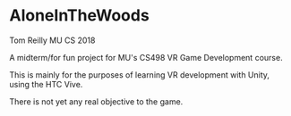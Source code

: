 # AloneInTheWoods

Tom Reilly MU CS 2018

A midterm/for fun project for MU's CS498 VR Game Development course.

This is mainly for the purposes of learning VR development with Unity, using the HTC Vive.

There is not yet any real objective to the game.
